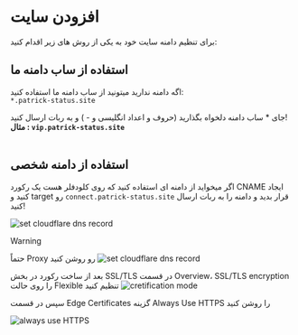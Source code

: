 # افزودن سایت

برای تنظیم دامنه سایت خود به یکی از روش های زیر اقدام کنید:
<br>
## استفاده از ساب دامنه ما

اگه دامنه ندارید میتونید از ساب دامنه ما استفاده کنید:
<br>
`*.patrick-status.site`

جای * ساب دامنه دلخواه بگذارید (حروف و اعداد انگلیسی و - ) و به ربات ارسال کنید!
<br>
**مثال : ‌`vip.patrick-status.site`**
<br>
<br>
## استفاده از دامنه شخصی

اگر میخواید از دامنه ای استفاده کنید که روی کلودفلر هست یک رکورد CNAME ایجاد کنید و target رو `connect.patrick-status.site` قرار بدید و دامنه را به ربات ارسال کنید!

![set cloudflare dns record](https://raw.githubusercontent.com/Kup1ng/Patrick/main/images/cloudflare-dns-set.png)


> [!WARNING]
> حتماً Proxy رو روشن کنید
> ![set cloudflare dns record](https://raw.githubusercontent.com/Kup1ng/Patrick/main/images/cloudflare-dns-set2.png)

بعد از ساخت رکورد در بخش SSL/TLS در قسمت Overview، SSL/TLS encryption را روی حالت Flexible تنظیم کنید
![cretification mode](https://raw.githubusercontent.com/Kup1ng/Patrick/main/images/certification-mode.png)

سپس در قسمت Edge Certificates گزینه Always Use HTTPS را روشن کنید

![always use HTTPS](https://raw.githubusercontent.com/Kup1ng/Patrick/main/images/https-force.png)
